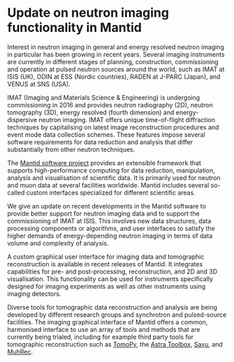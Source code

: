# Update on neutron imaging functionality in Mantid

Interest in neutron imaging in general and energy resolved neutron
imaging in particular has been growing in recent years. Several
imaging instruments are currently in different stages of planning,
construction, commissioning and operation at pulsed neutron sources
around the world, such as IMAT at ISIS (UK), ODIN at ESS (Nordic
countries), RADEN at J-PARC (Japan), and VENUS at SNS (USA).

IMAT (Imaging and Materials Science & Engineering) is undergoing
commissioning in 2016 and provides neutron radiography (2D), neutron
tomography (3D), energy resolved (fourth dimension) and
energy-dispersive neutron imaging. IMAT offers unique time-of-flight
diffraction techniques by capitalising on latest image reconstruction
procedures and event mode data collection schemes. These features
impose several software requirements for data reduction and analysis
that differ substantially from other neutron techniques.

The [Mantid software project](http://www.mantidproject.org) provides
an extensible framework that supports high-performance computing for
data reduction, manipulation, analysis and visualisation of scientific
data. It is primarily used for neutron and muon data at several
facilities worldwide. Mantid includes several so-called custom
interfaces specialized for different scientific areas.

We give an update on recent developments in the Mantid software to
provide better support for neutron imaging data and to support the
commissioning of IMAT at ISIS. This involves new data structures, data
processing components or algorithms, and user interfaces to satisfy
the higher demands of energy-depending neutron imaging in terms of
data volume and complexity of analysis.

A custom graphical user interface for imaging data and tomographic
reconstruction is available in recent releases of Mantid. It
integrates capabilities for pre- and post-processing, reconstruction,
and 2D and 3D visualisation. This functionality can be used for
instruments specifically designed for imaging experiments as well as
other instruments using imaging detectors.

Diverse tools for tomographic data reconstruction and analysis are
being developed by different research groups and synchrotron and
pulsed-source facilities. The imaging graphical interface of Mantid
offers a common, harmonised interface to use an array of tools and
methods that are currently being trialed, including for example third
party tools for tomographic reconstruction such as
[TomoPy](https://github.com/tomopy/tomopy), the [Astra
Toolbox](https://github.com/astra-toolbox/astra-toolbox),
[Savu](https://github.com/DiamondLightSource/Savu/), and
[MuhRec](https://www.psi.ch/niag/muhrec).
